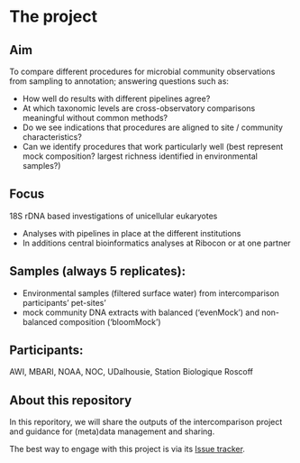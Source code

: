 # The project

## Aim
To compare different procedures for microbial community observations from sampling to annotation; answering questions such as:
- How well do results with different pipelines agree?
- At which taxonomic levels are cross-observatory comparisons meaningful without common methods?
- Do we see indications that procedures are aligned to site / community characteristics?
- Can we identify procedures that work particularly well (best represent mock composition? largest richness identified in environmental samples?)

## Focus 
18S rDNA based investigations of unicellular eukaryotes
- Analyses with pipelines in place at the different institutions
- In additions central bioinformatics analyses at Ribocon or at one partner

## Samples (always 5 replicates):
- Environmental samples (filtered surface water) from intercomparison participants’ pet-sites’
- mock community DNA extracts with balanced (‘evenMock’) and non-balanced composition (‘bloomMock’)

## Participants:
AWI, MBARI, NOAA, NOC, UDalhousie, Station Biologique Roscoff

## About this repository
In this reporitory, we will share the outputs of the intercomparison project and guidance for (meta)data management and sharing.

The best way to engage with this project is via its [Issue tracker](https://github.com/GLOMICON/intercomparison/issues).
